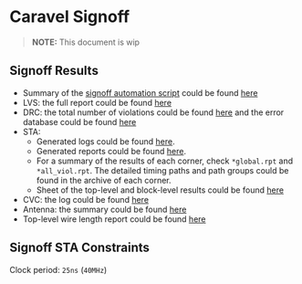 # Caravel Signoff
>**NOTE:**
This document is wip 
## Signoff Results 
- Summary of the [signoff automation script](../../scripts/signoff_automation.py) could be found [here](./signoff.rpt)
- LVS: the full report could be found [here](./standalone_pvr/caravel.lvs.report)
- DRC: the total number of violations could be found [here](./standalone_pvr/logs/caravel_drc_check.log) and the error database could be found [here](./standalone_pvr/caravel_klayout_drc.xml) 
- STA: 
    - Generated logs could be found [here](./primetime-signoff/logs/). 
    - Generated reports could be found [here](./primetime-signoff/reports/). 
    - For a summary of the results of each corner, check `*global.rpt` and `*all_viol.rpt`. The detailed timing paths and path groups could be found in the archive of each corner. 
    - Sheet of the top-level and block-level results could be found [here](https://docs.google.com/spreadsheets/d/1qtXJMD_F52O1XYO1QAmjWdQ_ZjM7UPMbNuJjrnJr0h0/edit#gid=0)
- CVC: the log could be found [here](./standalone_pvr/caravel.cvc.log)
- Antenna: the summary could be found [here](./standalone_pvr/antenna_summary.txt)
- Top-level wire length report could be found [here](./openlane-signoff/wire-length-sorted.txt)

## Signoff STA Constraints
Clock period: `25ns` (`40MHz`)

